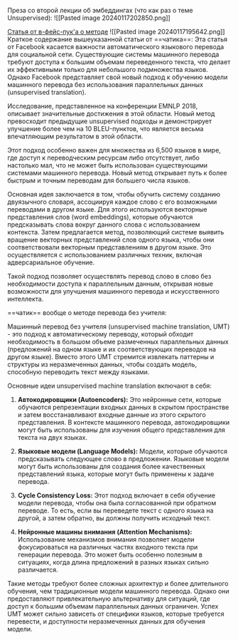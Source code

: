 Преза со второй лекции об эмбеддингах (что как раз о теме Unsupervised):
![[Pasted image 20240117202850.png]]

[Статья от в-фейс-пук'а о методе](https://engineering.fb.com/2018/08/31/ai-research/unsupervised-machine-translation-a-novel-approach-to-provide-fast-accurate-translations-for-more-languages/)
![[Pasted image 20240117195642.png]]
Краткое содержание вышеуказанной статьи от ==чатика==:
Эта статья от Facebook касается важности автоматического языкового перевода для социальной сети. Существующие системы машинного перевода требуют доступа к большим объемам переведенного текста, что делает их эффективными только для небольшого подмножества языков. Однако Facebook представляет свой новый подход к обучению модели машинного перевода без использования параллельных данных (unsupervised translation).

Исследование, представленное на конференции EMNLP 2018, описывает значительные достижения в этой области. Новый метод превосходит предыдущие unsupervised подходы и демонстрирует улучшение более чем на 10 BLEU-пунктов, что является весьма впечатляющим результатом в этой области.

Этот подход особенно важен для множества из 6,500 языков в мире, где доступ к переводческим ресурсам либо отсутствует, либо настолько мал, что не может быть использован существующими системами машинного перевода. Новый метод открывает путь к более быстрым и точным переводам для большего числа языков.

Основная идея заключается в том, чтобы обучить систему созданию двуязычного словаря, ассоциируя каждое слово с его возможными переводами в другом языке. Для этого используются векторные представления слов (word embeddings), которые обучаются предсказывать слова вокруг данного слова с использованием контекста. Затем предлагается метод, позволяющий системе выявить вращение векторных представлений слов одного языка, чтобы они соответствовали векторным представлениям в другом языке. Это осуществляется с использованием различных техник, включая адверсариальное обучение.

Такой подход позволяет осуществлять перевод слово в слово без необходимости доступа к параллельным данным, открывая новые возможности для улучшения машинного перевода и искусственного интеллекта.

==чатик== вообще о методе перевода без учителя:

Машинный перевод без учителя (unsupervised machine translation, UMT) - это подход к автоматическому переводу, который обходит необходимость в большом объеме размеченных параллельных данных (предложений на одном языке и их соответствующих переводов на другом языке). Вместо этого UMT стремится извлекать паттерны и структуры из неразмеченных данных, чтобы создать модель, способную переводить текст между языками.

Основные идеи unsupervised machine translation включают в себя:

1. **Автокодировщики (Autoencoders):** Это нейронные сети, которые обучаются репрезентации входных данных в скрытом пространстве и затем восстанавливают входные данные из этого скрытого представления. В контексте машинного перевода, автокодировщики могут быть использованы для изучения общего представления для текста на двух языках.

2. **Языковые модели (Language Models):** Модели, которые обучаются предсказывать следующее слово в предложении. Языковые модели могут быть использованы для создания более качественных представлений языка, которые могут быть применены к задаче перевода.

3. **Cycle Consistency Loss:** Этот подход включает в себя обучение модели перевода, чтобы она была согласованной при обратном переводе. То есть, если вы переведете текст с одного языка на другой, а затем обратно, вы должны получить исходный текст.

4. **Нейронные машины внимания (Attention Mechanisms):** Использование механизмов внимания позволяет модели фокусироваться на различных частях входного текста при генерации перевода. Это может быть особенно полезным в ситуациях, когда длина предложений в разных языках сильно различается.

Такие методы требуют более сложных архитектур и более длительного обучения, чем традиционные модели машинного перевода. Однако они предоставляют привлекательную альтернативу для ситуаций, где доступ к большим объемам параллельных данных ограничен. Успех UMT может сильно зависеть от специфики языков, которые требуется перевести, и доступности неразмеченных данных для обучения модели.